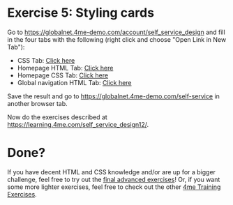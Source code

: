 # Exercise 5: Styling cards

Go to https://globalnet.4me-demo.com/account/self_service_design and fill in the four tabs with the following
(right click and choose "Open Link in New Tab"):

* CSS Tab: [Click here](assets/exercise-5/css.scss)
* Homepage HTML Tab: [Click here](assets/exercise-5/homepage-html.html)
* Homepage CSS Tab: [Click here](assets/exercise-5/homepage-css.scss)
* Global navigation HTML Tab: [Click here](assets/exercise-5/global-navigation-html.html)

Save the result and go to https://globalnet.4me-demo.com/self-service in another browser tab.

Now do the exercises described at https://learning.4me.com/self_service_design12/. 

# Done?

If you have decent HTML and CSS knowledge and/or are up for a bigger challenge, feel free to try out the [final advanced exercises](6-advanced-exercises.md)!
Or, if you want some more lighter exercises, feel free to check out the other [4me Training Exercises](https://learning.4me.com/self_service_design/).
